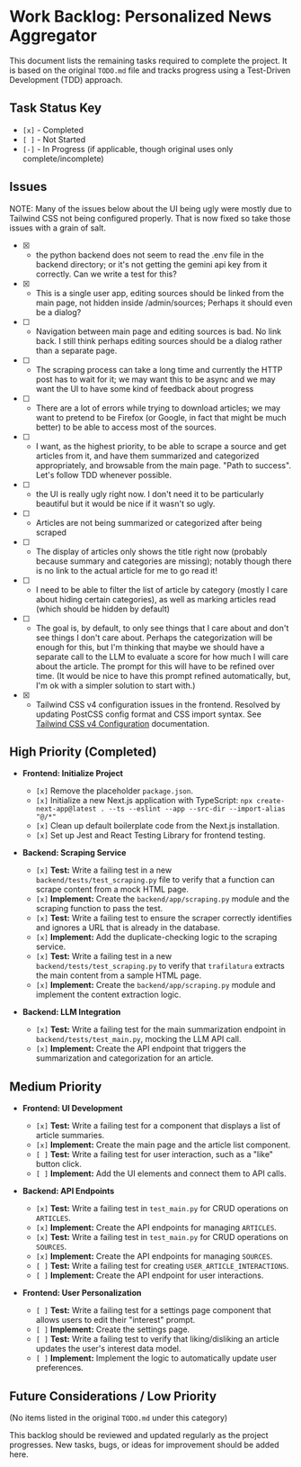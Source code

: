 # Work Backlog: Personalized News Aggregator

This document lists the remaining tasks required to complete the project. It is based on the original `TODO.md` file and tracks progress using a Test-Driven Development (TDD) approach.

## Task Status Key
*   `[x]` - Completed
*   `[ ]` - Not Started
*   `[-]` - In Progress (if applicable, though original uses only complete/incomplete)

## Issues

NOTE: Many of the issues below about the UI being ugly were mostly due to Tailwind CSS not being configured properly. That is now fixed so take those issues with a grain of salt.

* [x] - the python backend does not seem to read the .env file in the backend directory; or it's not getting the gemini api key from it correctly. Can we write a test for this?
* [x] - This is a single user app, editing sources should be linked from the main page, not hidden inside /admin/sources; Perhaps it should even be a dialog?
* [ ] - Navigation between main page and editing sources is bad. No link back. I still think perhaps editing sources should be a dialog rather than a separate page.
* [ ] - The scraping process can take a long time and currently the HTTP post has to wait for it; we may want this to be async and we may want the UI to have some kind of feedback about progress
* [ ] - There are a lot of errors while trying to download articles; we may want to pretend to be Firefox (or Google, in fact that might be much better) to be able to access most of the sources.
* [ ] - I want, as the highest priority, to be able to scrape a source and get articles from it, and have them summarized and categorized appropriately, and browsable from the main page. "Path to success". Let's follow TDD whenever possible.
* [ ] - the UI is really ugly right now. I don't need it to be particularly beautiful but it would be nice if it wasn't so ugly.
* [ ] - Articles are not being summarized or categorized after being scraped
* [ ] - The display of articles only shows the title right now (probably because summary and categories are missing); notably though there is no link to the actual article for me to go read it!
* [ ] - I need to be able to filter the list of article by category (mostly I care about hiding certain categories), as well as marking articles read (which should be hidden by default)
* [ ] - The goal is, by default, to only see things that I care about and don't see things I don't care about. Perhaps the categorization will be enough for this, but I'm thinking that maybe we should have a separate call to the LLM to evaluate a score for how much I will care about the article. The prompt for this will have to be refined over time. (It would be nice to have this prompt refined automatically, but, I'm ok with a simpler solution to start with.)
* [x] - Tailwind CSS v4 configuration issues in the frontend. Resolved by updating PostCSS config format and CSS import syntax. See [Tailwind CSS v4 Configuration](./patterns/tailwind-css-v4-configuration.md) documentation.

## High Priority (Completed)

*   **Frontend: Initialize Project**
    *   `[x]` Remove the placeholder `package.json`.
    *   `[x]` Initialize a new Next.js application with TypeScript: `npx create-next-app@latest . --ts --eslint --app --src-dir --import-alias "@/*"`
    *   `[x]` Clean up default boilerplate code from the Next.js installation.
    *   `[x]` Set up Jest and React Testing Library for frontend testing.

*   **Backend: Scraping Service**
    *   `[x]` **Test:** Write a failing test in a new `backend/tests/test_scraping.py` file to verify that a function can scrape content from a mock HTML page.
    *   `[x]` **Implement:** Create the `backend/app/scraping.py` module and the scraping function to pass the test.
    *   `[x]` **Test:** Write a failing test to ensure the scraper correctly identifies and ignores a URL that is already in the database.
    *   `[x]` **Implement:** Add the duplicate-checking logic to the scraping service.
    *   `[x]` **Test:** Write a failing test in a new `backend/tests/test_scraping.py` to verify that `trafilatura` extracts the main content from a sample HTML page.
    *   `[x]` **Implement:** Create the `backend/app/scraping.py` module and implement the content extraction logic.

*   **Backend: LLM Integration**
    *   `[x]` **Test:** Write a failing test for the main summarization endpoint in `backend/tests/test_main.py`, mocking the LLM API call.
    *   `[x]` **Implement:** Create the API endpoint that triggers the summarization and categorization for an article.

## Medium Priority

*   **Frontend: UI Development**
    *   `[x]` **Test:** Write a failing test for a component that displays a list of article summaries.
    *   `[x]` **Implement:** Create the main page and the article list component.
    *   `[ ]` **Test:** Write a failing test for user interaction, such as a "like" button click.
    *   `[ ]` **Implement:** Add the UI elements and connect them to API calls.

*   **Backend: API Endpoints**
    *   `[x]` **Test:** Write a failing test in `test_main.py` for CRUD operations on `ARTICLES`.
    *   `[x]` **Implement:** Create the API endpoints for managing `ARTICLES`.
    *   `[x]` **Test:** Write a failing test in `test_main.py` for CRUD operations on `SOURCES`.
    *   `[x]` **Implement:** Create the API endpoints for managing `SOURCES`.
    *   `[ ]` **Test:** Write a failing test for creating `USER_ARTICLE_INTERACTIONS`.
    *   `[ ]` **Implement:** Create the API endpoint for user interactions.

*   **Frontend: User Personalization**
    *   `[ ]` **Test:** Write a failing test for a settings page component that allows users to edit their "interest" prompt.
    *   `[ ]` **Implement:** Create the settings page.
    *   `[ ]` **Test:** Write a failing test to verify that liking/disliking an article updates the user's interest data model.
    *   `[ ]` **Implement:** Implement the logic to automatically update user preferences.

## Future Considerations / Low Priority
(No items listed in the original `TODO.md` under this category)

This backlog should be reviewed and updated regularly as the project progresses. New tasks, bugs, or ideas for improvement should be added here.
